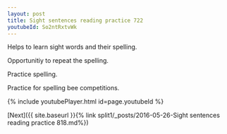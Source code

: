 ```yaml
---
layout: post
title: Sight sentences reading practice 722
youtubeId: So2ntRxtvWk
---
```

 
 
Helps to learn sight words and their spelling.

Opportunitiy to repeat the spelling. 

Practice spelling. 
 
Practice for spelling bee competitions. 
 
{% include youtubePlayer.html id=page.youtubeId %}
 
 

[Next]({{ site.baseurl }}{% link  split1/_posts/2016-05-26-Sight sentences reading practice 818.md%})
 
